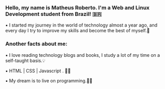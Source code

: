 ### Hello, my name is Matheus Roberto. I'm a Web and Linux Development student from Brazil! 🇧🇷
▪️ I started my journey in the world of technology almost a year ago,
and every day I try to improve my skills and become the best of myself.👣

### Another facts about me:
▪️ I love reading technology blogs and books, I study a lot of my time on a self-taught basis.💡

▪️ HTML | CSS | Javascript . 📄🎨 

▪️ My dream is to live on programming.💸🤵

